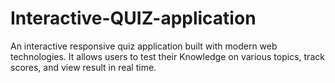 # Interactive-QUIZ-application
An interactive responsive quiz application built with modern web technologies. It allows users to test their Knowledge on various topics, track scores, and view result in real time.
